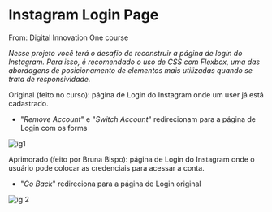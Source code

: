 # Instagram Login Page
From: Digital Innovation One course

*Nesse projeto você terá o desafio de reconstruir a página de login do Instagram. Para isso, é recomendado o uso de CSS com Flexbox, uma das abordagens de posicionamento de elementos mais utilizadas quando se trata de responsividade.*

Original (feito no curso): página de Login do Instagram onde um user já está cadastrado.

- "*Remove Account*" e "*Switch Account*" redirecionam para a página de Login com os forms

![ig1](https://user-images.githubusercontent.com/70985565/134245292-a7548cf1-ebb6-4cd5-be60-419d058008d7.PNG)

Aprimorado (feito por Bruna Bispo): página de Login do Instagram onde o usuário pode colocar as credenciais para acessar a conta.

- "*Go Back*" redireciona para a página de Login original

![ig 2](https://user-images.githubusercontent.com/70985565/134245335-69eab096-e7b4-4211-a322-428fc3e3a761.PNG)


